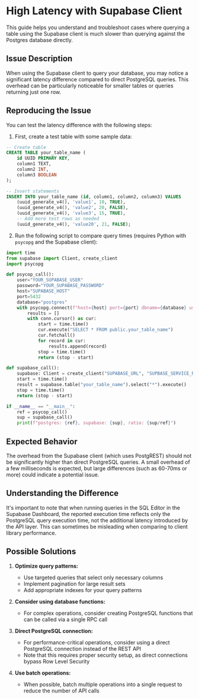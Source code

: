 # High Latency with Supabase Client

This guide helps you understand and troubleshoot cases where querying a table using the Supabase client is much slower than querying against the Postgres database directly.

## Issue Description

When using the Supabase client to query your database, you may notice a significant latency difference compared to direct PostgreSQL queries. This overhead can be particularly noticeable for smaller tables or queries returning just one row.

## Reproducing the Issue

You can test the latency difference with the following steps:

1. First, create a test table with some sample data:

```sql
-- Create table
CREATE TABLE your_table_name (
    id UUID PRIMARY KEY,
    column1 TEXT,
    column2 INT,
    column3 BOOLEAN
);

-- Insert statements
INSERT INTO your_table_name (id, column1, column2, column3) VALUES
    (uuid_generate_v4(), 'value1', 10, TRUE),
    (uuid_generate_v4(), 'value2', 20, FALSE),
    (uuid_generate_v4(), 'value3', 15, TRUE),
    -- Add more test rows as needed
    (uuid_generate_v4(), 'value20', 21, FALSE);
```

2. Run the following script to compare query times (requires Python with `psycopg` and the Supabase client):

```python
import time
from supabase import Client, create_client
import psycopg

def psycop_call():
    user="YOUR_SUPABASE_USER"
    password="YOUR_SUPABASE_PASSWORD"
    host="SUPABASE_HOST"
    port=5432
    database="postgres"
    with psycopg.connect(f"host={host} port={port} dbname={database} user={user} password={password}") as conn:
        results = []
        with conn.cursor() as cur:
            start = time.time()
            cur.execute("SELECT * FROM public.your_table_name")
            cur.fetchall()
            for record in cur:
                results.append(record)
            stop = time.time()
            return (stop - start)

def supabase_call():
    supabase: Client = create_client("SUPABASE_URL", "SUPBASE_SERVICE_ROLE_KEY")
    start = time.time()
    result = supabase.table("your_table_name").select("*").execute()
    stop = time.time()
    return (stop - start)

if __name__ == "__main__":
    ref = psycop_call()
    sup = supabase_call()
    print(f"postgres: {ref}, supabase: {sup}, ratio: {sup/ref}")
```

## Expected Behavior

The overhead from the Supabase client (which uses PostgREST) should not be significantly higher than direct PostgreSQL queries. A small overhead of a few milliseconds is expected, but large differences (such as 60-70ms or more) could indicate a potential issue.

## Understanding the Difference

It's important to note that when running queries in the SQL Editor in the Supabase Dashboard, the reported execution time reflects only the PostgreSQL query execution time, not the additional latency introduced by the API layer. This can sometimes be misleading when comparing to client library performance.

## Possible Solutions

1. **Optimize query patterns:**
   - Use targeted queries that select only necessary columns
   - Implement pagination for large result sets
   - Add appropriate indexes for your query patterns

2. **Consider using database functions:**
   - For complex operations, consider creating PostgreSQL functions that can be called via a single RPC call

3. **Direct PostgreSQL connection:**
   - For performance-critical operations, consider using a direct PostgreSQL connection instead of the REST API
   - Note that this requires proper security setup, as direct connections bypass Row Level Security

4. **Use batch operations:**
   - When possible, batch multiple operations into a single request to reduce the number of API calls
